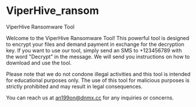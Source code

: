 # ViperHive_ransom

ViperHive Ransomware Tool

Welcome to the ViperHive Ransomware Tool! This powerful tool is designed to encrypt your files and demand payment in exchange for the decryption key. If you want to use our tool, simply send an SMS to +123456789 with the word "Decrypt" in the message. We will send you instructions on how to download and use the tool.

Please note that we do not condone illegal activities and this tool is intended for educational purposes only. The use of this tool for malicious purposes is strictly prohibited and may result in legal consequences.

You can reach us at an199on@dnmx.cc for any inquiries or concerns.
